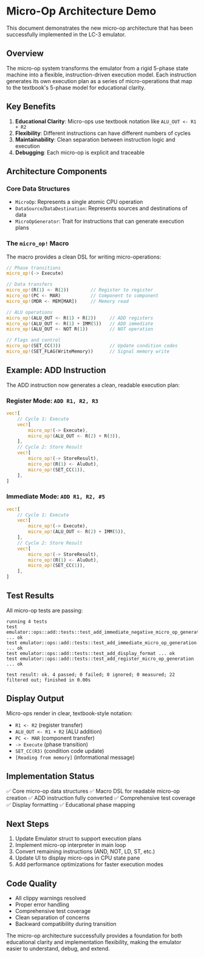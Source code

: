 # Micro-Op Architecture Demo

This document demonstrates the new micro-op architecture that has been successfully implemented in the LC-3 emulator.

## Overview

The micro-op system transforms the emulator from a rigid 5-phase state machine into a flexible, instruction-driven execution model. Each instruction generates its own execution plan as a series of micro-operations that map to the textbook's 5-phase model for educational clarity.

## Key Benefits

1. **Educational Clarity**: Micro-ops use textbook notation like `ALU_OUT <- R1 + R2`
2. **Flexibility**: Different instructions can have different numbers of cycles
3. **Maintainability**: Clean separation between instruction logic and execution
4. **Debugging**: Each micro-op is explicit and traceable

## Architecture Components

### Core Data Structures

- `MicroOp`: Represents a single atomic CPU operation
- `DataSource`/`DataDestination`: Represents sources and destinations of data
- `MicroOpGenerator`: Trait for instructions that can generate execution plans

### The `micro_op!` Macro

The macro provides a clean DSL for writing micro-operations:

```rust
// Phase transitions
micro_op!(-> Execute)

// Data transfers  
micro_op!(R(1) <- R(2))        // Register to register
micro_op!(PC <- MAR)           // Component to component
micro_op!(MDR <- MEM[MAR])     // Memory read

// ALU operations
micro_op!(ALU_OUT <- R(1) + R(2))     // ADD registers
micro_op!(ALU_OUT <- R(1) + IMM(5))   // ADD immediate
micro_op!(ALU_OUT <- NOT R(1))        // NOT operation

// Flags and control
micro_op!(SET_CC(3))                  // Update condition codes
micro_op!(SET_FLAG(WriteMemory))      // Signal memory write
```

## Example: ADD Instruction

The ADD instruction now generates a clean, readable execution plan:

### Register Mode: `ADD R1, R2, R3`

```rust
vec![
    // Cycle 1: Execute
    vec![
        micro_op!(-> Execute),
        micro_op!(ALU_OUT <- R(2) + R(3)),
    ],
    // Cycle 2: Store Result  
    vec![
        micro_op!(-> StoreResult),
        micro_op!(R(1) <- AluOut),
        micro_op!(SET_CC(1)),
    ],
]
```

### Immediate Mode: `ADD R1, R2, #5`

```rust
vec![
    // Cycle 1: Execute
    vec![
        micro_op!(-> Execute),
        micro_op!(ALU_OUT <- R(2) + IMM(5)),
    ],
    // Cycle 2: Store Result
    vec![
        micro_op!(-> StoreResult), 
        micro_op!(R(1) <- AluOut),
        micro_op!(SET_CC(1)),
    ],
]
```

## Test Results

All micro-op tests are passing:

```
running 4 tests
test emulator::ops::add::tests::test_add_immediate_negative_micro_op_generation ... ok
test emulator::ops::add::tests::test_add_immediate_micro_op_generation ... ok
test emulator::ops::add::tests::test_add_display_format ... ok
test emulator::ops::add::tests::test_add_register_micro_op_generation ... ok

test result: ok. 4 passed; 0 failed; 0 ignored; 0 measured; 22 filtered out; finished in 0.00s
```

## Display Output

Micro-ops render in clear, textbook-style notation:

- `R1 <- R2` (register transfer)
- `ALU_OUT <- R1 + R2` (ALU addition)
- `PC <- MAR` (component transfer)
- `-> Execute` (phase transition)
- `SET_CC(R3)` (condition code update)
- `[Reading from memory]` (informational message)

## Implementation Status

✅ Core micro-op data structures
✅ Macro DSL for readable micro-op creation
✅ ADD instruction fully converted
✅ Comprehensive test coverage
✅ Display formatting
✅ Educational phase mapping

## Next Steps

1. Update Emulator struct to support execution plans
2. Implement micro-op interpreter in main loop
3. Convert remaining instructions (AND, NOT, LD, ST, etc.)
4. Update UI to display micro-ops in CPU state pane
5. Add performance optimizations for faster execution modes

## Code Quality

- All clippy warnings resolved
- Proper error handling
- Comprehensive test coverage
- Clean separation of concerns
- Backward compatibility during transition

The micro-op architecture successfully provides a foundation for both educational clarity and implementation flexibility, making the emulator easier to understand, debug, and extend.